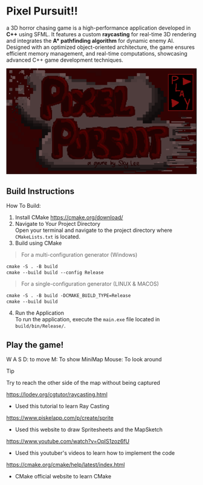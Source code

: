 # **__Pixel Pursuit__!!**  
a 3D horror chasing game is a high-performance application developed in **C++** using SFML. It features a custom **raycasting**  for real-time 3D rendering and integrates the __A* pathfinding algorithm__ for dynamic enemy AI. Designed with an optimized object-oriented architecture, the game ensures efficient memory management, and real-time computations, showcasing advanced C++ game development techniques.

![Screenshot of Game Screen.](/rpg-game/Resources/Game_Images/game_screen_1.png)

## Build Instructions
How To Build:
1) Install CMake https://cmake.org/download/
2) Navigate to Your Project Directory  
Open your terminal and navigate to the project directory where `CMakeLists.txt` is located.
3) Build using CMake
> For a multi-configuration generator (Windows)
```
cmake -S . -B build
cmake --build build --config Release
```
> For a single-configuration generator (LINUX & MACOS)
```
cmake -S . -B build -DCMAKE_BUILD_TYPE=Release
cmake --build build
```
4) Run the Application  
To run the application, execute the `main.exe` file located in `build/bin/Release/`.


## Play the game!
W A S D: to move
M: To show MiniMap
Mouse: To look around

> [!TIP]
> Try to reach the other side of the map without being captured



https://lodev.org/cgtutor/raycasting.html
- Used this tutorial to learn Ray Casting 

https://www.piskelapp.com/p/create/sprite
- Used this website to draw Spritesheets and the MapSketch

https://www.youtube.com/watch?v=OpIS1zoz6fU
- Used this youtuber's videos to learn how to implement the code

https://cmake.org/cmake/help/latest/index.html
- CMake official website to learn CMake
